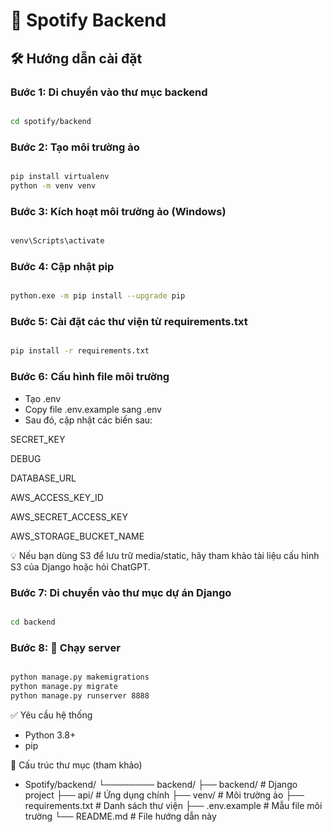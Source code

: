 # 🎵 Spotify Backend

## 🛠 Hướng dẫn cài đặt

### Bước 1: Di chuyển vào thư mục backend
```bash

cd spotify/backend

```
### Bước 2: Tạo môi trường ảo
```bash

pip install virtualenv
python -m venv venv

```
### Bước 3: Kích hoạt môi trường ảo (Windows)
```bash

venv\Scripts\activate

```
### Bước 4: Cập nhật pip
```bash

python.exe -m pip install --upgrade pip

```
### Bước 5: Cài đặt các thư viện từ requirements.txt
```bash

pip install -r requirements.txt

```
### Bước 6: Cấu hình file môi trường
- Tạo .env
- Copy file .env.example sang .env
- Sau đó, cập nhật các biến sau:

SECRET_KEY

DEBUG

DATABASE_URL

AWS_ACCESS_KEY_ID

AWS_SECRET_ACCESS_KEY

AWS_STORAGE_BUCKET_NAME

💡 Nếu bạn dùng S3 để lưu trữ media/static, hãy tham khảo tài liệu cấu hình S3 của Django hoặc hỏi ChatGPT.

### Bước 7: Di chuyển vào thư mục dự án Django
```bash

cd backend

```
### Bước 8: 🚀 Chạy server
```bash

python manage.py makemigrations
python manage.py migrate
python manage.py runserver 8888

```

✅ Yêu cầu hệ thống
   - Python 3.8+
   - pip

📁 Cấu trúc thư mục (tham khảo)
- Spotify/backend/
  └──────── backend/
             ├── backend/             # Django project
             ├── api/                 # Ứng dụng chính
             ├── venv/                # Môi trường ảo
             ├── requirements.txt     # Danh sách thư viện
             ├── .env.example         # Mẫu file môi trường
             └── README.md            # File hướng dẫn này